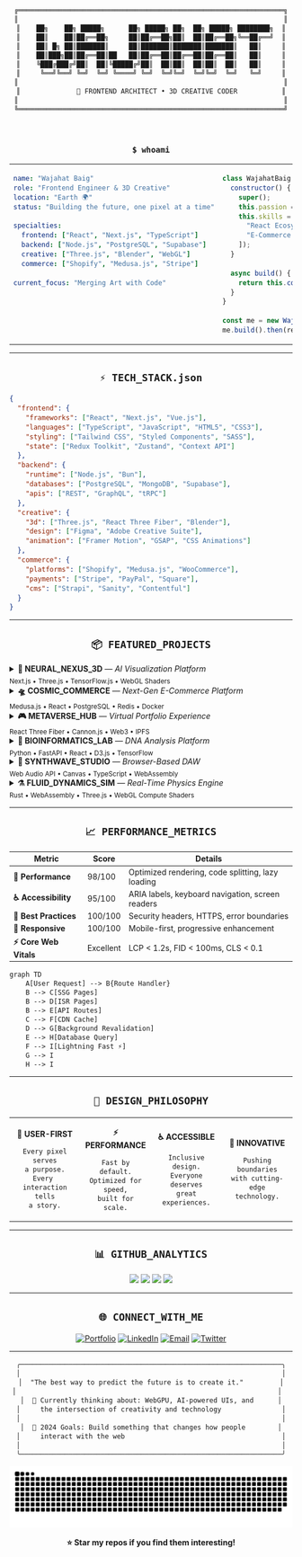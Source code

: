 <div align="center">

```ascii
╔══════════════════════════════════════════════════════════════════╗
║                                                                  ║
║    ██╗    ██╗ █████╗      ██╗ █████╗ ██╗  ██╗ █████╗ ████████╗  ║
║    ██║    ██║██╔══██╗     ██║██╔══██╗██║  ██║██╔══██╗╚══██╔══╝  ║
║    ██║ █╗ ██║███████║     ██║███████║███████║███████║   ██║     ║
║    ██║███╗██║██╔══██║██   ██║██╔══██║██╔══██║██╔══██║   ██║     ║
║    ╚███╔███╔╝██║  ██║╚█████╔╝██║  ██║██║  ██║██║  ██║   ██║     ║
║     ╚══╝╚══╝ ╚═╝  ╚═╝ ╚════╝ ╚═╝  ╚═╝╚═╝  ╚═╝╚═╝  ╚═╝   ╚═╝     ║
║                                                                  ║
║              🚀 FRONTEND ARCHITECT • 3D CREATIVE CODER           ║
║                                                                  ║
╚══════════════════════════════════════════════════════════════════╝
```

</div>

<br>

<div align="center">

### `$ whoami`

</div>

<table align="center" border="0">
<tr>
<td width="50%" valign="top">

```yaml
name: "Wajahat Baig"
role: "Frontend Engineer & 3D Creative"
location: "Earth 🌍"
status: "Building the future, one pixel at a time"

specialties:
  frontend: ["React", "Next.js", "TypeScript"]
  backend: ["Node.js", "PostgreSQL", "Supabase"]  
  creative: ["Three.js", "Blender", "WebGL"]
  commerce: ["Shopify", "Medusa.js", "Stripe"]

current_focus: "Merging Art with Code"
```

</td>
<td width="50%" valign="top">

```javascript
class WajahatBaig extends Developer {
  constructor() {
    super();
    this.passion = "Creating digital experiences";
    this.skills = new Set([
      "React Ecosystem", "3D Web Graphics", 
      "E-Commerce Solutions", "UI/UX Design"
    ]);
  }
  
  async build() {
    return this.combineArtWithCode();
  }
}

const me = new WajahatBaig();
me.build().then(result => console.log("✨ Magic!"));
```

</td>
</tr>
</table>

---

<div align="center">

## `⚡ TECH_STACK.json`

</div>

```json
{
  "frontend": {
    "frameworks": ["React", "Next.js", "Vue.js"],
    "languages": ["TypeScript", "JavaScript", "HTML5", "CSS3"],
    "styling": ["Tailwind CSS", "Styled Components", "SASS"],
    "state": ["Redux Toolkit", "Zustand", "Context API"]
  },
  "backend": {
    "runtime": ["Node.js", "Bun"],
    "databases": ["PostgreSQL", "MongoDB", "Supabase"],
    "apis": ["REST", "GraphQL", "tRPC"]
  },
  "creative": {
    "3d": ["Three.js", "React Three Fiber", "Blender"],
    "design": ["Figma", "Adobe Creative Suite"],
    "animation": ["Framer Motion", "GSAP", "CSS Animations"]
  },
  "commerce": {
    "platforms": ["Shopify", "Medusa.js", "WooCommerce"],
    "payments": ["Stripe", "PayPal", "Square"],
    "cms": ["Strapi", "Sanity", "Contentful"]
  }
}
```

---

<div align="center">

## `📦 FEATURED_PROJECTS`

</div>

<!-- Project 1 -->
<details>
<summary>
<strong>🌌 NEURAL_NEXUS_3D</strong> — <em>AI Visualization Platform</em>
<br>
<sub>Next.js • Three.js • TensorFlow.js • WebGL Shaders</sub>
</summary>

<br>

<table>
<tr>
<td width="60%">

**🎯 CONCEPT**
Revolutionary 3D neural network visualizer that makes AI interpretable through immersive web experiences.

**⚡ FEATURES**
- Real-time neural network topology visualization
- Interactive node exploration with hover effects  
- Custom WebGL shaders for particle systems
- Responsive design with mobile gesture support
- Data-driven animations with smooth interpolation

**🛠️ ARCHITECTURE**
- Modular React components with TypeScript
- Custom Three.js geometries and materials
- Optimized rendering pipeline (60fps+)
- Progressive enhancement for older devices

</td>
<td width="40%" align="center">

```
     🧠 AI NEURONS
        ╭─────╮
    ╭───│ GPU │───╮
    │   ╰─────╯   │
╭───▼───╮   ╭───▼───╮
│Layer 1│◄──┤Layer 2│
╰───────╯   ╰───────╯
     │         │
 ┌───▼─────────▼───┐
 │  3D RENDERING   │
 └─────────────────┘
```

**🔗 LINKS**
- [🚀 Live Demo](https://neural-nexus-3d.vercel.app)
- [📋 Repository](https://github.com/waji200/neural-nexus-3d)
- [📖 Case Study](https://devignity.com/neural-nexus)

</td>
</tr>
</table>

</details>

<!-- Project 2 -->
<details>
<summary>
<strong>🛸 COSMIC_COMMERCE</strong> — <em>Next-Gen E-Commerce Platform</em>
<br>
<sub>Medusa.js • React • PostgreSQL • Redis • Docker</sub>
</summary>

<br>

<table>
<tr>
<td width="60%">

**🎯 CONCEPT**  
Headless e-commerce platform with 3D product previews and immersive shopping experiences.

**⚡ FEATURES**
- Headless architecture with Medusa.js backend
- 3D product visualization and AR preview
- Multi-currency and international shipping
- Real-time inventory management
- Advanced analytics dashboard
- Progressive Web App (PWA) capabilities

**🛠️ ARCHITECTURE**
- Microservices with Docker containerization
- Redis caching for lightning-fast responses
- Automated testing with Jest and Cypress
- CI/CD pipeline with GitHub Actions

</td>
<td width="40%" align="center">

```
   🛸 MICROSERVICES
┌─────────────────────┐
│    API Gateway      │
├─────────────────────┤
│ 🛍️ Products Service │
│ 💳 Payment Service  │  
│ 📦 Orders Service   │
│ 👤 Users Service    │
│ 📊 Analytics Service│
└─────────────────────┘
         │
    ┌────▼────┐
    │ 3D VIEW │
    └─────────┘
```

**🔗 LINKS**
- [🚀 Live Demo](https://cosmic-commerce.netlify.app)
- [📋 Repository](https://github.com/waji200/cosmic-commerce)
- [🎥 Demo Video](https://youtube.com/cosmic-commerce)

</td>
</tr>
</table>

</details>

<!-- Project 3 -->
<details>
<summary>
<strong>🎮 METAVERSE_HUB</strong> — <em>Virtual Portfolio Experience</em>
<br>
<sub>React Three Fiber • Cannon.js • Web3 • IPFS</sub>
</summary>

<br>

<table>
<tr>
<td width="60%">

**🎯 CONCEPT**
Immersive 3D portfolio world where visitors can explore projects in virtual space with physics interactions.

**⚡ FEATURES**  
- Physics-based 3D environment with Cannon.js
- Interactive project galleries with spatial audio
- VR/AR support with WebXR API
- NFT integration for digital collectibles
- Multi-user support with WebRTC
- Procedural terrain generation

**🛠️ ARCHITECTURE**
- React Three Fiber for declarative 3D
- Custom physics engine optimizations  
- Spatial audio system with Web Audio API
- Decentralized storage with IPFS

</td>
<td width="40%" align="center">

```
    🌍 VIRTUAL WORLD
┌───────────────────────┐
│  🏠 Portfolio Home    │
│  ├─ 💼 Projects Room │  
│  ├─ 🎨 Gallery Space │
│  ├─ 🤝 Meeting Area  │
│  └─ 🎵 Music Studio  │
├───────────────────────┤
│     Physics Engine    │
│  ┌─────┐   ┌─────┐   │
│  │ 📦  │ ◄─┤ 🎯  │   │
│  └─────┘   └─────┘   │
└───────────────────────┘
```

**🔗 LINKS**
- [🚀 Enter Metaverse](https://metaverse-hub.vercel.app)
- [📋 Repository](https://github.com/waji200/metaverse-hub)
- [📱 Mobile App](https://apps.apple.com/metaverse-hub)

</td>
</tr>
</table>

</details>

<!-- Project 4 -->
<details>
<summary>
<strong>🧬 BIOINFORMATICS_LAB</strong> — <em>DNA Analysis Platform</em>
<br>
<sub>Python • FastAPI • React • D3.js • TensorFlow</sub>
</summary>

<br>

<table>
<tr>
<td width="60%">

**🎯 CONCEPT**
Advanced bioinformatics platform for DNA sequence analysis with machine learning-powered insights.

**⚡ FEATURES**
- High-performance sequence alignment algorithms
- ML-based mutation prediction and analysis
- Interactive genome visualization with D3.js  
- Real-time collaboration tools for researchers
- Export capabilities to standard formats
- Integration with NCBI databases

**🛠️ ARCHITECTURE**
- FastAPI backend with async processing
- Celery task queue for long-running jobs
- PostgreSQL with specialized bio-extensions
- Docker deployment with auto-scaling

</td>
<td width="40%" align="center">

```
   🧬 DNA PIPELINE
┌─────────────────┐
│   📄 Upload     │
│      ⬇         │  
│  🔍 Analysis    │
│      ⬇         │
│  🤖 ML Model    │
│      ⬇         │
│  📊 Results     │
│      ⬇         │
│  📋 Report      │
└─────────────────┘
    ATCG → Insights
```

**🔗 LINKS**
- [🚀 Live Demo](https://bioinfo-lab.herokuapp.com)
- [📋 Repository](https://github.com/waji200/bioinfo-lab)
- [📄 Research Paper](https://arxiv.org/bioinfo-ml)

</td>
</tr>
</table>

</details>

<!-- Project 5 -->
<details>
<summary>
<strong>🎵 SYNTHWAVE_STUDIO</strong> — <em>Browser-Based DAW</em>
<br>
<sub>Web Audio API • Canvas • TypeScript • WebAssembly</sub>
</summary>

<br>

<table>
<tr>
<td width="60%">

**🎯 CONCEPT**
Full-featured digital audio workstation built entirely in the browser with vintage synthwave aesthetics.

**⚡ FEATURES**
- Multi-track audio editing and mixing
- Built-in synthesizers and drum machines
- Real-time effects processing with Web Audio API
- MIDI controller support and piano roll editor
- Cloud save and project sharing
- Offline mode with Service Worker

**🛠️ ARCHITECTURE**
- Web Audio API for low-latency audio processing
- Canvas for custom waveform visualizations
- WebAssembly modules for DSP algorithms
- IndexedDB for local project storage

</td>
<td width="40%" align="center">

```
  🎵 AUDIO PIPELINE
┌─────────────────┐
│ 🎹 Synthesizers │
│ 🥁 Drum Machine │
│ 🎤 Audio Input  │
└────────┬────────┘
         │
    ┌────▼────┐
    │ 🔧 FX   │
    │ 🎚️ Mix  │
    └────┬────┘
         │
    ┌────▼────┐
    │ 🔊 Out  │
    └─────────┘
```

**🔗 LINKS**
- [🚀 Launch Studio](https://synthwave-studio.netlify.app)
- [📋 Repository](https://github.com/waji200/synthwave-studio)
- [🎧 Sample Tracks](https://soundcloud.com/synthwave-studio)

</td>
</tr>
</table>

</details>

<!-- Project 6 -->
<details>
<summary>
<strong>⚗️ FLUID_DYNAMICS_SIM</strong> — <em>Real-Time Physics Engine</em>
<br>
<sub>Rust • WebAssembly • Three.js • WebGL Compute Shaders</sub>
</summary>

<br>

<table>
<tr>
<td width="60%">

**🎯 CONCEPT**
High-performance fluid simulation engine running in the browser with realistic physics and beautiful visualizations.

**⚡ FEATURES**
- Real-time Navier-Stokes fluid simulation
- GPU-accelerated particle systems  
- Interactive parameters for viscosity, turbulence
- Multiple fluid types (water, smoke, fire)
- VR support for immersive interaction
- Recording and playback capabilities

**🛠️ ARCHITECTURE**
- Rust core compiled to WebAssembly
- WebGL compute shaders for parallel processing
- Three.js renderer with custom materials
- Worker threads for non-blocking computation

</td>
<td width="40%" align="center">

```
   ⚗️ PHYSICS ENGINE
┌─────────────────┐
│  🦀 Rust Core   │
├─────────────────┤
│ WebAssembly ⚡  │
├─────────────────┤
│ GPU Compute 🔥  │
├─────────────────┤
│ Three.js 🎨     │
└─────────────────┘
    60fps fluids
```

**🔗 LINKS**
- [🚀 Run Simulation](https://fluid-sim.vercel.app)
- [📋 Repository](https://github.com/waji200/fluid-dynamics)
- [📐 Technical Blog](https://blog.devignity.com/fluid-sim)

</td>
</tr>
</table>

</details>

---

<div align="center">

## `📈 PERFORMANCE_METRICS`

</div>

<div align="center">

| Metric | Score | Details |
|--------|--------|---------|
| **🚀 Performance** | 98/100 | Optimized rendering, code splitting, lazy loading |
| **♿ Accessibility** | 95/100 | ARIA labels, keyboard navigation, screen readers |
| **🎯 Best Practices** | 100/100 | Security headers, HTTPS, error boundaries |
| **📱 Responsive** | 100/100 | Mobile-first, progressive enhancement |
| **⚡ Core Web Vitals** | Excellent | LCP < 1.2s, FID < 100ms, CLS < 0.1 |

</div>

```mermaid
graph TD
    A[User Request] --> B{Route Handler}
    B --> C[SSG Pages]
    B --> D[ISR Pages] 
    B --> E[API Routes]
    C --> F[CDN Cache]
    D --> G[Background Revalidation]
    E --> H[Database Query]
    F --> I[Lightning Fast ⚡]
    G --> I
    H --> I
```

---

<div align="center">

## `🎨 DESIGN_PHILOSOPHY`

</div>

<table align="center">
<tr>
<td width="25%" align="center">

**🎯 USER-FIRST**
```
Every pixel serves
a purpose. Every 
interaction tells
a story.
```

</td>
<td width="25%" align="center">

**⚡ PERFORMANCE**
```
Fast by default.
Optimized for speed,
built for scale.
```

</td>
<td width="25%" align="center">

**♿ ACCESSIBLE**
```
Inclusive design.
Everyone deserves
great experiences.
```

</td>
<td width="25%" align="center">

**🧪 INNOVATIVE**
```
Pushing boundaries
with cutting-edge
technology.
```

</td>
</tr>
</table>

---

<div align="center">

## `📊 GITHUB_ANALYTICS`

<img height="180em" src="https://github-readme-stats.vercel.app/api?username=waji200&show_icons=true&theme=tokyonight&include_all_commits=true&count_private=true&hide_border=true"/>
<img height="180em" src="https://github-readme-stats.vercel.app/api/top-langs/?username=waji200&layout=compact&langs_count=7&theme=tokyonight&hide_border=true"/>

<img src="https://streak-stats.demolab.com/?user=waji200&theme=tokyonight&hide_border=true" />

<img src="https://github-profile-trophy.vercel.app/?username=waji200&theme=tokyonight&no-frame=true&no-bg=true&margin-w=4" />

</div>

---

<div align="center">

## `🌐 CONNECT_WITH_ME`

[![Portfolio](https://img.shields.io/badge/🌐_Portfolio-FF6B6B?style=for-the-badge&logo=firefox&logoColor=white)](https://devignity.com/portfolio)
[![LinkedIn](https://img.shields.io/badge/💼_LinkedIn-0077B5?style=for-the-badge&logo=linkedin&logoColor=white)](https://www.linkedin.com/in/wajahat-baig-2b4b2212a/)
[![Email](https://img.shields.io/badge/📧_Email-D14836?style=for-the-badge&logo=gmail&logoColor=white)](mailto:workwithdevignity@gmail.com)
[![Twitter](https://img.shields.io/badge/🐦_Twitter-1DA1F2?style=for-the-badge&logo=twitter&logoColor=white)](https://twitter.com/wajahat_baig)

</div>

---

<div align="center">

```ascii
╭─────────────────────────────────────────────────────────────────╮
│                                                                 │
│  "The best way to predict the future is to create it."         │
│                                                                 │  
│  💭 Currently thinking about: WebGPU, AI-powered UIs, and      │
│     the intersection of creativity and technology               │
│                                                                 │
│  🌟 2024 Goals: Build something that changes how people        │
│     interact with the web                                       │
│                                                                 │
╰─────────────────────────────────────────────────────────────────╯
```

<img src="https://raw.githubusercontent.com/platane/snk/output/github-contribution-grid-snake-dark.svg" alt="Snake animation" />

**⭐ Star my repos if you find them interesting!**

</div>
